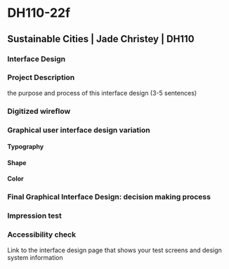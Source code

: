 # DH110-22f

## Sustainable Cities | Jade Christey | DH110

### Interface Design

### Project Description
the purpose and process of this interface design (3-5 sentences)

### Digitized wireflow

### Graphical user interface design variation 

#### Typography

#### Shape 

#### Color

### Final Graphical Interface Design: decision making process 

### Impression test

### Accessibility check

Link to the interface design page that shows your test screens and design system information
